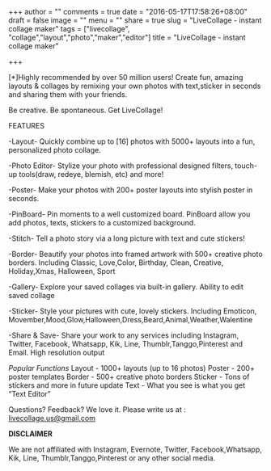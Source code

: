 +++
author = ""
comments = true
date = "2016-05-17T17:58:26+08:00"
draft = false
image = ""
menu = ""
share = true
slug = "LiveCollage - instant collage maker"
tags = ["livecollage", "collage","layout","photo","maker","editor"]
title = "LiveCollage - instant collage maker"

+++

[*]Highly recommended by over 50 million users!
Create fun, amazing layouts & collages by remixing your own photos with text,sticker in seconds and sharing them with your friends. <!--more-->

Be creative. Be spontaneous. Get LiveCollage!

FEATURES

-Layout-
Quickly combine up to [16] photos with 5000+ layouts into a fun, personalized photo collage.

-Photo Editor-
Stylize your photo with professional designed filters, touch-up tools(draw, redeye, blemish, etc) and more!

-Poster- 
Make your photos with 200+ poster layouts into stylish poster in seconds. 

-PinBoard-
Pin moments to a well customized board. PinBoard allow you add photos, texts, stickers to a customized background.

-Stitch- 
Tell a photo story via a long picture with text and cute stickers!

-Border-
Beautify your photos into framed artwork with 500+ creative photo borders.
Including Classic, Love,Color, Birthday, Clean, Creative, Holiday,Xmas, Halloween, Sport 


-Gallery- 
Explore your saved collages via built-in gallery.
Ability to edit saved collage

-Sticker-
Style your pictures with cute, lovely stickers.
Including Emoticon, Movember,Mood,Glow,Halloween,Dress,Beard,Animal,Weather,Walentine

-Share & Save- 
Share your work to any services including Instagram, Twitter, Facebook, Whatsapp, Kik, Line, Thumblr,Tanggo,Pinterest and Email.
High resolution output

*Popular Functions*
Layout - 1000+ layouts (up to 16 photos)
Poster - 200+ poster templates
Border - 500+ creative photo borders
Sticker - Tons of stickers and more in future update 
Text - What you see is what you get “Text Editor”

Questions? Feedback? We love it. Please write us at : 
livecollage.us@gmail.com

**DISCLAIMER**

We are not affiliated with Instagram, Evernote, Twitter, Facebook,Whatsapp, Kik, Line, Thumblr,Tanggo,Pinterest or any other social media.

